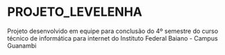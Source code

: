 # PROJETO_LEVELENHA
 Projeto desenvolvido em equipe para conclusão do 4º semestre do curso técnico de informática para internet do Instituto Federal Baiano - Campus Guanambi
